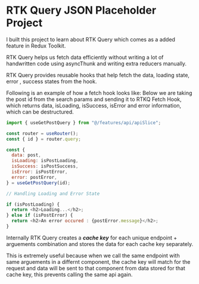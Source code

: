 # RTK Query JSON Placeholder Project

I built this project to learn about RTK Query which comes as a added feature in Redux Toolkit.

RTK Query helps us fetch data efficiently without writing a lot of handwritten code using asyncThunk and writing extra reducers manually.

RTK Query provides reusable hooks that help fetch the data, loading state, error , success states from the hook.

Following is an example of how a fetch hook looks like:
Below we are taking the post id from the search params and sending it to RTKQ Fetch Hook, which returns data, isLoading, isSuccess, isError and error information, which can be destructured.

```javascript
import { useGetPostQuery } from "@/features/api/apiSlice";

const router = useRouter();
const { id } = router.query;

const {
  data: post,
  isLoading: isPostLoading,
  isSuccess: isPostSuccess,
  isError: isPostError,
  error: postError,
} = useGetPostQuery(id);

// Handling Loading and Error State

if (isPostLoading) {
  return <h2>Loading...</h2>;
} else if (isPostError) {
  return <h2>An error occured : {postError.message}</h2>;
}
```

Internally RTK Query creates a **_cache key_** for each unique endpoint + arguements combination and stores the data for each cache key separately.

This is extremely useful because when we call the same endpoint with same arguements in a differnt component, the cache key will match for the request and data will be sent to that component from data stored for that cache key, this prevents calling the same api again.

